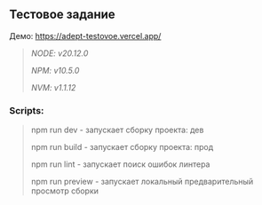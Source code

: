 ## Тестовое задание
Демо: https://adept-testovoe.vercel.app/

> *NODE: v20.12.0*
>
> *NPM: v10.5.0*
>
> *NVM: v1.1.12*

### Scripts:
> npm run dev - запускает сборку проекта: дев
>
> npm run build - запускает сборку проекта: прод
> 
> npm run lint - запускает поиск ошибок линтера
>
> npm run preview - запускает локальный предварительный просмотр сборки
